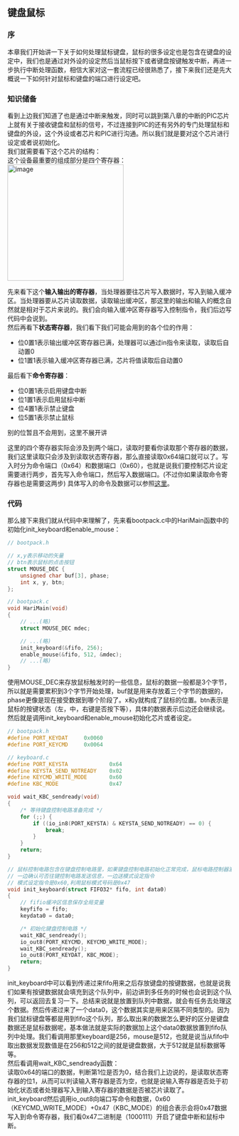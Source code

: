 ## 键盘鼠标

### 序
本章我们开始讲一下关于如何处理鼠标键盘，鼠标的很多设定也是包含在键盘的设定中，我们也是通过对外设的设定然后当鼠标按下或者键盘按键触发中断，再进一步执行中断处理函数，相信大家对这一套流程已经很熟悉了，接下来我们还是先大概说一下如何针对鼠标和键盘的端口进行设定吧。

### 知识储备
看到上边我们知道了也是通过中断来触发，同时可以跳到第八章的中断的PIC芯片上就有关于接收键盘和鼠标的信号，不过连接到PIC的还有另外的专门处理鼠标和键盘的外设，这个外设或者芯片和PIC进行沟通。所以我们就是要对这个芯片进行设定或者说初始化。<br/>
我们就需要看下这个芯片的结构：<br/>
这个设备最重要的组成部分是四个寄存器：<br/>
<img width="261" alt="image" src="https://user-images.githubusercontent.com/22785392/188523867-913690b4-4100-4b3f-826b-3d5cd22c8ab6.png">
<br/>

先来看下这个**输入输出的寄存器**，当处理器要往芯片写入数据时，写入到输入缓冲区。当处理器要从芯片读取数据，读取输出缓冲区，那这里的输出和输入的概念自然就是相对于芯片来说的。我们会向输入缓冲区寄存器写入控制指令，我们后边写代码中会说到。<br/>
然后再看下**状态寄存器**，我们看下我们可能会用到的各个位的作用：
* 位0置1表示输出缓冲区寄存器已满，处理器可以通过in指令来读取，读取后自动置0
* 位1置1表示输入缓冲区寄存器已满，芯片将值读取后自动置0

最后看下**命令寄存器**：<br/>
* 位0置1表示启用键盘中断
* 位1置1表示启用鼠标中断
* 位4置1表示禁止键盘
* 位5置1表示禁止鼠标

别的位暂且不会用到，这里不展开讲<br/>

这里的四个寄存器实际会涉及到两个端口，读取时要看你读取那个寄存器的数据，我们这里读取只会涉及到读取状态寄存器，那么直接读取0x64端口就可以了。写入时分为命令端口（0x64）和数据端口（0x60），也就是说我们要控制芯片设定需要进行两步，首先写入命令端口，然后写入数据端口。(不过你如果读取命令寄存器也是需要这两步)
具体写入的命令及数据可以参照[这里](http://aodfaq.wikidot.com/kbc-commands)。

### 代码
那么接下来我们就从代码中来理解了，先来看bootpack.c中的HariMain函数中的初始化init_keyboard和enable_mouse：
```c++
// bootpack.h

// x,y表示移动的矢量
// btn表示鼠标的点击按钮
struct MOUSE_DEC {
	unsigned char buf[3], phase;
	int x, y, btn;
};

// bootpack.c
void HariMain(void)
{
    // ...(略)
    struct MOUSE_DEC mdec;

    // ...(略)
    init_keyboard(&fifo, 256);
	enable_mouse(&fifo, 512, &mdec);
    // ...(略)
}
```
使用MOUSE_DEC来存放鼠标触发时的一些信息，鼠标的数据一般都是3个字节，所以就是需要累积到3个字节开始处理，buf就是用来存放着三个字节的数据的，phase更像是现在接受数据到哪个阶段了。x和y就构成了鼠标的位置。btn表示是鼠标的按键状态（左，中，右键是否按下等），具体的数据表示后边还会继续说。<br/>
然后就是调用init_keyboard和enable_mouse初始化芯片或者设定。
```c++
// bootpack.h
#define PORT_KEYDAT		0x0060
#define PORT_KEYCMD		0x0064

// keyboard.c
#define PORT_KEYSTA				0x64
#define KEYSTA_SEND_NOTREADY	0x02
#define KEYCMD_WRITE_MODE		0x60
#define KBC_MODE				0x47

void wait_KBC_sendready(void)
{
	/* 等待键盘控制电路准备完成 */
	for (;;) {
		if ((io_in8(PORT_KEYSTA) & KEYSTA_SEND_NOTREADY) == 0) {
			break;
		}
	}
	return;
}

// 鼠标控制电路包含在键盘控制电路里，如果键盘控制电路初始化正常完成，鼠标电路控制器激活完成
// 一边确认可否往键控制电路发送信息，一边送模式设定指令
// 模式设定指令是0x60,利用鼠标模式号码是0x47
void init_keyboard(struct FIFO32* fifo, int data0)
{
	// fifio缓冲区信息保存全局变量
	keyfifo = fifo;
	keydata0 = data0;

	/* 初始化键盘控制电路 */
	wait_KBC_sendready();
	io_out8(PORT_KEYCMD, KEYCMD_WRITE_MODE);
	wait_KBC_sendready();
	io_out8(PORT_KEYDAT, KBC_MODE);
	return;
}
```
init_keyboard中可以看到传递过来fifo用来之后存放键盘的按键数据，也就是说我们如果有按键数据就会填充到这个队列中，前边讲到多任务的时候也会说到这个队列，可以返回去复习一下。总结来说就是放置到队列中数据，就会有任务去处理这个数据。然后传递过来了一个data0，这个数据其实是用来区隔不同类型的。因为我们鼠标键盘等都是用到fifo这个队列，那么取出来的数据怎么更好的区分是键盘数据还是鼠标数据呢，基本做法就是实际的数据加上这个data0数据放置到fifo队列中处理。我们看调用那里keyboard是256，mouse是512，也就是说当从fifo中取出数据发现数值是在256和512之间的就是键盘数据，大于512就是鼠标数据等等。<br/>
然后看调用wait_KBC_sendready函数：<br/>
读取0x64的端口的数据，判断第1位是否为0，结合我们上边说的，是读取状态寄存器的位1，从而可以判读输入寄存器是否为空，也就是说输入寄存器是否处于初始化状态或者处理器写入到输入寄存器的数据是否被芯片读取了。<br/>
init_keyboard然后调用io_out8向端口写命令和数据，0x60（KEYCMD_WRITE_MODE）+0x47（KBC_MODE）的组合表示会将0x47数据写入到命令寄存器，我们看0x47二进制是（1000111）开启了键盘中断和鼠标中断。

